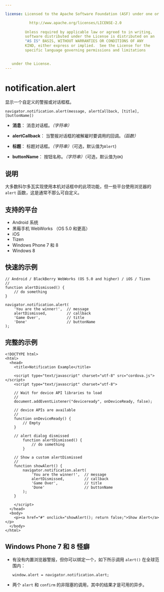 ```yaml
---

license: Licensed to the Apache Software Foundation (ASF) under one or more contributor license agreements. See the NOTICE file distributed with this work for additional information regarding copyright ownership. The ASF licenses this file to you under the Apache License, Version 2.0 (the "License"); you may not use this file except in compliance with the License. You may obtain a copy of the License at

           http://www.apache.org/licenses/LICENSE-2.0
    
         Unless required by applicable law or agreed to in writing,
         software distributed under the License is distributed on an
         "AS IS" BASIS, WITHOUT WARRANTIES OR CONDITIONS OF ANY
         KIND, either express or implied.  See the License for the
         specific language governing permissions and limitations
    

   under the License.
---
```


# notification.alert

显示一个自定义的警报或对话框框。

    navigator.notification.alert(message, alertCallback, [title], [buttonName])
    

*   **消息**： 消息对话框。*（字符串）*

*   **alertCallback**： 当警报对话框的被解雇时要调用的回调。*（函数）*

*   **标题**： 标题对话框。*（字符串）*（可选，默认值为`Alert`)

*   **buttonName**： 按钮名称。*（字符串）*（可选，默认值为`OK`)

## 说明

大多数科尔多瓦实现使用本机对话框中的此项功能，但一些平台使用浏览器的 `alert` 函数，这是通常不那么可自定义。

## 支持的平台

*   Android 系统
*   黑莓手机 WebWorks （OS 5.0 和更高）
*   iOS
*   Tizen
*   Windows Phone 7 和 8
*   Windows 8

## 快速的示例

    // Android / BlackBerry WebWorks (OS 5.0 and higher) / iOS / Tizen
    //
    function alertDismissed() {
        // do something
    }
    
    navigator.notification.alert(
        'You are the winner!',  // message
        alertDismissed,         // callback
        'Game Over',            // title
        'Done'                  // buttonName
    );
    

## 完整的示例

    <!DOCTYPE html>
    <html>
      <head>
        <title>Notification Example</title>
    
        <script type="text/javascript" charset="utf-8" src="cordova.js"></script>
        <script type="text/javascript" charset="utf-8">
    
        // Wait for device API libraries to load
        //
        document.addEventListener("deviceready", onDeviceReady, false);
    
        // device APIs are available
        //
        function onDeviceReady() {
            // Empty
        }
    
        // alert dialog dismissed
            function alertDismissed() {
                // do something
            }
    
        // Show a custom alertDismissed
        //
        function showAlert() {
            navigator.notification.alert(
                'You are the winner!',  // message
                alertDismissed,         // callback
                'Game Over',            // title
                'Done'                  // buttonName
            );
        }
    
        </script>
      </head>
      <body>
        <p><a href="#" onclick="showAlert(); return false;">Show Alert</a></p>
      </body>
    </html>
    

## Windows Phone 7 和 8 怪癖

*   有没有内置浏览器警报，但你可以绑定一个，如下所示调用 `alert()` 在全球范围内：
    
        window.alert = navigator.notification.alert;
        

*   两个 `alert` 和 `confirm` 的非阻塞的调用，其中的结果才是可用的异步。